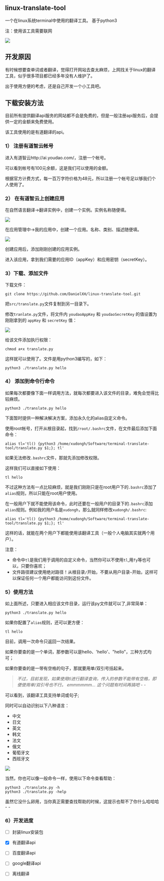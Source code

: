 ## linux-translate-tool
一个在linux系统terminal中使用的翻译工具。
基于python3

注：使用该工具需要联网

![](https://raw.githubusercontent.com/DanielXH/linux-translate-tool/master/src/images/linux-translate-tool-img4.png)

## 开发原因
有时候想要查单词或者翻译，觉得打开网站去查太麻烦，上网找关于linux的翻译工具，似乎很多项目都已经多年没有人维护了。

出于使用方便的考虑，还是自己开发一个小工具吧。

## 下载安装方法
目前所有提供翻译api服务的网站都不会是免费的，但是一般注册api服务后，会提供一定的金额来免费使用。

该工具使用的是有道翻译的api。

### 1） 注册有道智云帐号
进入有道智云http://ai.youdao.com/，注册一个帐号。

可以看到帐号有100元余额，这是我们可以使用的金额。

根据官方计费方式，每一百万字符价格为48元，所以注册一个帐号足以够我们个人使用了。

### 2） 在有道智云上创建应用
在自然语言翻译->翻译实例中，创建一个实例。实例名称随便填。

![](https://raw.githubusercontent.com/DanielXH/linux-translate-tool/master/src/images/linux-translate-tool-img2.png)

在应用管理中->我的应用中，创建一个应用。名称、类别、描述随便填。

![](https://raw.githubusercontent.com/DanielXH/linux-translate-tool/master/src/images/linux-translate-tool-img1.png)

创建应用后，添加刚刚创建的应用实例。

进入该应用，拿到我们需要的应用ID（appKey）和应用密钥（secretKey）。

### 3）下载、添加文件
下载文件：
```
git clone https://github.com/DanielXH/linux-translate-tool.git
```

把`src/translate.py`文件复制到另一目录下。

修改`tranlate.py`文件，将文件内 `youdaoAppKey` 和 `youdaoSecretKey` 的值设置为刚刚拿到的 `appKey` 和 `secretKey` 值：

![](https://raw.githubusercontent.com/DanielXH/linux-translate-tool/master/src/images/linux-translate-tool-img3.png)


给该文件添加执行权限：
```
chmod a+x translate.py
```

这样就可以使用了。文件是用python3编写的，如下：
```
python3 ./translate.py hello
```


### 4） 添加到命令行命令 
如果每次都要像下面一样调用方法，就每次都要进入该文件的目录，难免会觉得比较麻烦。
```
python3 ./translate.py hello
```

下面暂时提供一种解决解决方案，添加永久化的alias自定义命令。

使用root帐号，打开从根目录起，找到`/root/.bashrc`文件，在文件最后添加下面命令：
```
alias tl='tl() {python3 /home/xudongh/Software/terminal-translate-tool/translate.py $1;}; tl'
```
如果无法修改`.bashrc`文件，那就先添加修改权限。

这样我们可以直接如下使用：
```
tl hello
```

不过这种方法有一点比较麻烦，就是我们刚刚只是在root用户下的`.bashrc`添加了`alias`规则，所以只能在root用户使用。

在一般用户下就不能使用该命令，此时还要在一般用户的目录下的`.bashrc`添加`alias`规则。例如我的用户名是`xudongh`，那么就同样修改`xudongh/.bashrc`:
```
alias tl='tl() {python3 /home/xudongh/Software/terminal-translate-tool/translate.py $1;}; tl'
```

这样的话，就能在两个用户下都能使用该翻译工具（一般个人电脑其实就两个用户）。

注意：

- 命令中`tl`是我们用于调用的自定义命令，当然你可以不使用`tl`,用`fy`等也可以，只要你喜欢；
- 文件路径建议使用绝对路径！从根目录`/`开始，不要从用户目录`~`开始，这样可以保证任何一个用户都能访问到这份文件。


### 5）使用方法
如上面所述，只要进入相应该文件目录，运行该py文件就可以了,非常简单：
```
python3 ./translate.py hello
```

如果你配置了`alias`规则，还可以更方便：
```
tl hello
```

目前，调用一次命令只返回一次结果。

如果你要查的是一个单词，那参数可以是hello、'hello'、"hello"，三种方式均可；

如果你要查的是一带有空格的句子，那就要用单/双引号括起来。

> *不过，目前发现，如果使用tl进行翻译查询，传入的参数不能带有空格，即便使用单/双引号也不行。*
> *emmmmmm... 这个问题有时间再搞吧 - -*

可以看到，该翻译工具支持单词或句子;

同时可以自动识别以下八种语言：

- 中文
- 日文
- 英文
- 韩文
- 法文
- 俄文
- 葡萄牙文
- 西班牙文

![](https://raw.githubusercontent.com/DanielXH/linux-translate-tool/master/src/images/linux-translate-tool-img4.png)

当然，你也可以像一般命令一样，使用以下命令查看帮助：
```
python3 ./translate.py -h
python3 ./translate.py -help
```
虽然它没什么卵用，当你真正需要查找帮助的时候，这提示也帮不了你什么哈哈哈 - -

### 6）开发进度

- [ ] 封装linux安装包
- [x] 有道翻译api
- [ ] 百度翻译api
- [ ] google翻译api
- [ ] 离线翻译


